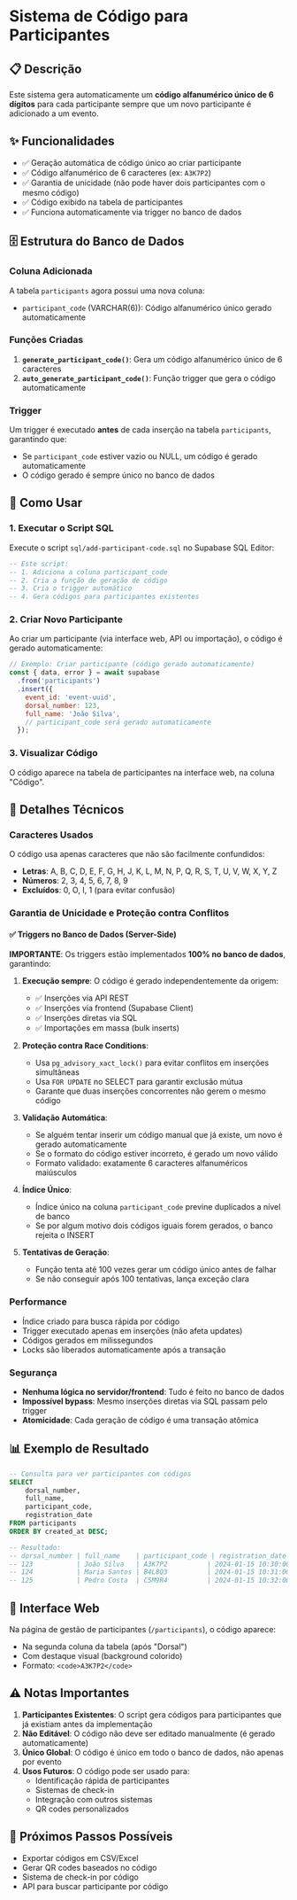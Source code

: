# Sistema de Código para Participantes

## 📋 Descrição

Este sistema gera automaticamente um **código alfanumérico único de 6 dígitos** para cada participante sempre que um novo participante é adicionado a um evento.

## ✨ Funcionalidades

- ✅ Geração automática de código único ao criar participante
- ✅ Código alfanumérico de 6 caracteres (ex: `A3K7P2`)
- ✅ Garantia de unicidade (não pode haver dois participantes com o mesmo código)
- ✅ Código exibido na tabela de participantes
- ✅ Funciona automaticamente via trigger no banco de dados

## 🗄️ Estrutura do Banco de Dados

### Coluna Adicionada

A tabela `participants` agora possui uma nova coluna:
- `participant_code` (VARCHAR(6)): Código alfanumérico único gerado automaticamente

### Funções Criadas

1. **`generate_participant_code()`**: Gera um código alfanumérico único de 6 caracteres
2. **`auto_generate_participant_code()`**: Função trigger que gera o código automaticamente

### Trigger

Um trigger é executado **antes** de cada inserção na tabela `participants`, garantindo que:
- Se `participant_code` estiver vazio ou NULL, um código é gerado automaticamente
- O código gerado é sempre único no banco de dados

## 📝 Como Usar

### 1. Executar o Script SQL

Execute o script `sql/add-participant-code.sql` no Supabase SQL Editor:

```sql
-- Este script:
-- 1. Adiciona a coluna participant_code
-- 2. Cria a função de geração de código
-- 3. Cria o trigger automático
-- 4. Gera códigos para participantes existentes
```

### 2. Criar Novo Participante

Ao criar um participante (via interface web, API ou importação), o código é gerado automaticamente:

```javascript
// Exemplo: Criar participante (código gerado automaticamente)
const { data, error } = await supabase
  .from('participants')
  .insert({
    event_id: 'event-uuid',
    dorsal_number: 123,
    full_name: 'João Silva',
    // participant_code será gerado automaticamente
  });
```

### 3. Visualizar Código

O código aparece na tabela de participantes na interface web, na coluna "Código".

## 🔧 Detalhes Técnicos

### Caracteres Usados

O código usa apenas caracteres que não são facilmente confundidos:
- **Letras**: A, B, C, D, E, F, G, H, J, K, L, M, N, P, Q, R, S, T, U, V, W, X, Y, Z
- **Números**: 2, 3, 4, 5, 6, 7, 8, 9
- **Excluídos**: 0, O, I, 1 (para evitar confusão)

### Garantia de Unicidade e Proteção contra Conflitos

#### ✅ Triggers no Banco de Dados (Server-Side)

**IMPORTANTE**: Os triggers estão implementados **100% no banco de dados**, garantindo:

1. **Execução sempre**: O código é gerado independentemente da origem:
   - ✅ Inserções via API REST
   - ✅ Inserções via frontend (Supabase Client)
   - ✅ Inserções diretas via SQL
   - ✅ Importações em massa (bulk inserts)

2. **Proteção contra Race Conditions**:
   - Usa `pg_advisory_xact_lock()` para evitar conflitos em inserções simultâneas
   - Usa `FOR UPDATE` no SELECT para garantir exclusão mútua
   - Garante que duas inserções concorrentes não gerem o mesmo código

3. **Validação Automática**:
   - Se alguém tentar inserir um código manual que já existe, um novo é gerado automaticamente
   - Se o formato do código estiver incorreto, é gerado um novo válido
   - Formato validado: exatamente 6 caracteres alfanuméricos maiúsculos

4. **Índice Único**:
   - Índice único na coluna `participant_code` previne duplicados a nível de banco
   - Se por algum motivo dois códigos iguais forem gerados, o banco rejeita o INSERT

5. **Tentativas de Geração**:
   - Função tenta até 100 vezes gerar um código único antes de falhar
   - Se não conseguir após 100 tentativas, lança exceção clara

### Performance

- Índice criado para busca rápida por código
- Trigger executado apenas em inserções (não afeta updates)
- Códigos gerados em milissegundos
- Locks são liberados automaticamente após a transação

### Segurança

- **Nenhuma lógica no servidor/frontend**: Tudo é feito no banco de dados
- **Impossível bypass**: Mesmo inserções diretas via SQL passam pelo trigger
- **Atomicidade**: Cada geração de código é uma transação atômica

## 📊 Exemplo de Resultado

```sql
-- Consulta para ver participantes com códigos
SELECT 
    dorsal_number,
    full_name,
    participant_code,
    registration_date
FROM participants
ORDER BY created_at DESC;

-- Resultado:
-- dorsal_number | full_name    | participant_code | registration_date
-- 123           | João Silva   | A3K7P2          | 2024-01-15 10:30:00
-- 124           | Maria Santos | B4L8Q3          | 2024-01-15 10:31:00
-- 125           | Pedro Costa  | C5M9R4          | 2024-01-15 10:32:00
```

## 🎨 Interface Web

Na página de gestão de participantes (`/participants`), o código aparece:
- Na segunda coluna da tabela (após "Dorsal")
- Com destaque visual (background colorido)
- Formato: `<code>A3K7P2</code>`

## ⚠️ Notas Importantes

1. **Participantes Existentes**: O script gera códigos para participantes que já existiam antes da implementação
2. **Não Editável**: O código não deve ser editado manualmente (é gerado automaticamente)
3. **Único Global**: O código é único em todo o banco de dados, não apenas por evento
4. **Usos Futuros**: O código pode ser usado para:
   - Identificação rápida de participantes
   - Sistemas de check-in
   - Integração com outros sistemas
   - QR codes personalizados

## 🚀 Próximos Passos Possíveis

- Exportar códigos em CSV/Excel
- Gerar QR codes baseados no código
- Sistema de check-in por código
- API para buscar participante por código

